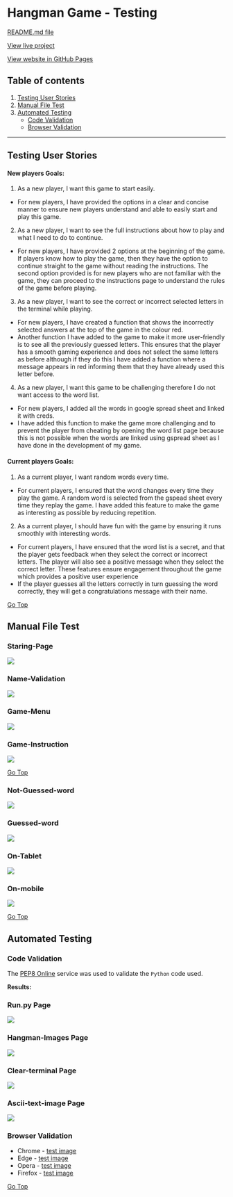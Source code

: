 # Hangman Game - Testing

[README.md file](/README.md)

[View live project](https://hangman-3a34.onrender.com/)

[View website in GitHub Pages](https://github.com/preetbhullar90/project-3-with-python)

## Table of contents
1. [Testing User Stories](#Testing-User-Stories)
2. [Manual File Test](#Manual-File-Test)
3. [Automated Testing](#Automated-Testing)
     - [Code Validation](#Code-Validation)
     - [Browser Validation](#Browser-Validation)


***
## Testing User Stories
#### New players Goals:
1. As a new player, I want this game to start easily.
* For new players, I have provided the options in a clear and concise manner to ensure new players understand and able to easily start and play this game.

2. As a new player, I want to see the full instructions about how to play and what I need to do to continue.
* For new players, I have provided 2 options at the beginning of the game. If players know how to play the game, then they have the option to continue straight to the game without reading the instructions.
The second option provided is for new players who are not familiar with the game, they can proceed to the instructions page to understand the rules of the game before playing.

3. As a new player, I want to see the correct or incorrect selected letters in the terminal while playing.
* For new players, I have created a function that shows the incorrectly selected answers at the top of the game in the colour red.
* Another function I have added to the game to make it more user-friendly is to see all the previously guessed letters. This ensures that the player has a smooth gaming experience and does not select the same letters as before although if they do this I have added a function where a message appears in red informing them that they have already used this letter before.

4. As a new player, I want this game to be challenging therefore I do not want access to the word list.
* For new players, I added all the words in google spread sheet and linked it with creds.
* I have added this function to make the game more challenging and to prevent the player from cheating by opening the word list page because this is not possible when the words are linked using gspread sheet as I have done in the development of my game.

#### Current players Goals:
1. As a current player, I want random words every time.
* For current players, I ensured that the word changes every time they play the game. A random word is selected from the gspead sheet every time they replay the game. I have added this feature to make the game as interesting as possible by reducing repetition.

2. As a current player, I should have fun with the game by ensuring it runs smoothly with interesting words.
* For current players, I have ensured that the word list is a secret, and that the player gets feedback when they select the correct or incorrect letters. The player will also see a positive message when they select the correct letter. These features ensure engagement throughout the game which provides a positive user experience
* If the player guesses all the letters correctly in turn guessing the word correctly, they will get a congratulations message with their name.


[Go Top](#Table-of-contents)

## Manual File Test


### Staring-Page
![](/assets/test-file/test-image-1.gif)


### Name-Validation
![](/assets/test-file/test-image-2.gif)


### Game-Menu
![](/assets/test-file/test-image-3.gif)


### Game-Instruction
![](/assets/test-file/test-image-4.gif)

[Go Top](#Table-of-contents)


### Not-Guessed-word
![](/assets/test-file/test-image-5.gif)

### Guessed-word
![](/assets/test-file/test-image-6.gif)

### On-Tablet
![](/assets/test-file/test-image-7.gif)

### On-mobile
![](/assets/test-file/test-image-8.gif)

[Go Top](#Table-of-contents)

## Automated Testing

### Code Validation
The [PEP8 Online](http://pep8online.com/) service was used to validate the `Python` code used.

**Results:**

### **Run.py Page**
![](/assets/test-file/run-py-image.PNG)

### **Hangman-Images Page**
![](/assets/test-file/display-hangman-image.PNG)

### **Clear-terminal Page**
![](/assets/test-file/clear-terminal-image.PNG)

### **Ascii-text-image Page**
![](/assets/test-file/ascii-image.PNG)

### Browser Validation
- Chrome - [test image](/assets/test-file/browser-testing/chrome.PNG)
- Edge - [test image](/assets/test-file/browser-testing/edge.PNG)
- Opera - [test image](/assets/test-file/browser-testing/opera.PNG)
- Firefox - [test image](/assets/test-file/browser-testing/firefox.PNG)

[Go Top](#Table-of-contents)